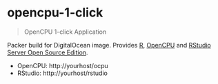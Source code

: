 # opencpu-1-click

> OpenCPU 1-click Application

Packer build for DigitalOcean image.
Provides [R](https://www.r-project.org/),
[OpenCPU](https://www.opencpu.org/)
and [RStudio Server Open Source Edition](https://rstudio.com/products/rstudio/).

- OpenCPU: http://yourhost/ocpu
- RStudio: http://yourhost/rstudio
